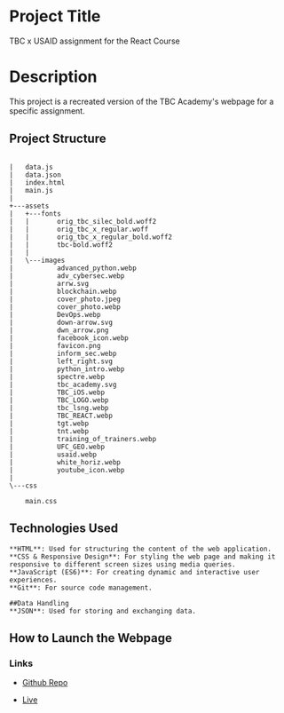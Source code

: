 
# Project Title
TBC x USAID assignment for the React Course


# Description
This project is a recreated version of the TBC Academy's webpage for a specific assignment. 


## Project Structure
```

|   data.js
|   data.json
|   index.html
|   main.js
|
+---assets
|   +---fonts
|   |       orig_tbc_silec_bold.woff2
|   |       orig_tbc_x_regular.woff
|   |       orig_tbc_x_regular_bold.woff2
|   |       tbc-bold.woff2
|   |
|   \---images
|           advanced_python.webp
|           adv_cybersec.webp
|           arrw.svg
|           blockchain.webp
|           cover_photo.jpeg
|           cover_photo.webp
|           DevOps.webp
|           down-arrow.svg
|           dwn_arrow.png
|           facebook_icon.webp
|           favicon.png
|           inform_sec.webp
|           left_right.svg
|           python_intro.webp
|           spectre.webp
|           tbc_academy.svg
|           TBC_iOS.webp
|           TBC_LOGO.webp
|           tbc_lsng.webp
|           TBC_REACT.webp
|           tgt.webp
|           tnt.webp
|           training_of_trainers.webp
|           UFC_GEO.webp
|           usaid.webp
|           white_horiz.webp
|           youtube_icon.webp
|
\---css
```
        main.css

## Technologies Used
```
**HTML**: Used for structuring the content of the web application.
**CSS & Responsive Design**: For styling the web page and making it responsive to different screen sizes using media queries.
**JavaScript (ES6)**: For creating dynamic and interactive user experiences. 
**Git**: For source code management.

##Data Handling
**JSON**: Used for storing and exchanging data.
```


 


## How to Launch the Webpage
### Links

- [Github Repo](https://github.com/MarBifrost/tbcxusaid_assignment)

- [Live](https://marbifrost.github.io/tbcxusaid_assignment/)
